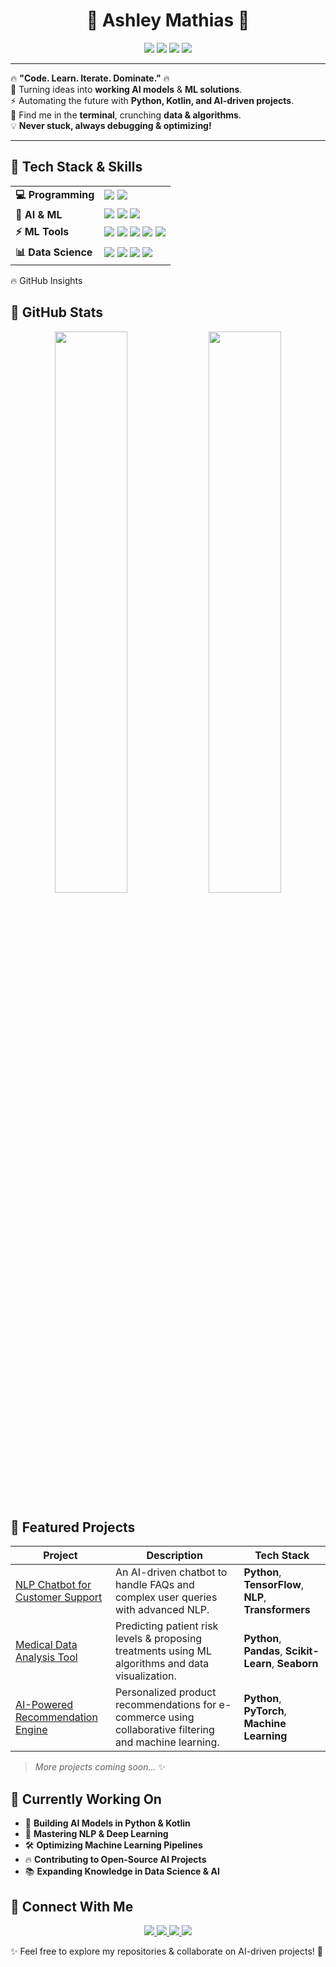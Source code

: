 <h1 align="center">🚀 Ashley Mathias 🚀</h1>  
<p align="center">



</p>

<p align="center">
  <img src="https://img.shields.io/badge/Python-%233776AB.svg?style=for-the-badge&logo=python&logoColor=white" />
  <img src="https://img.shields.io/badge/Kotlin-%237F52FF.svg?style=for-the-badge&logo=kotlin&logoColor=white" />
  <img src="https://img.shields.io/badge/Machine%20Learning-%23FF6F00.svg?style=for-the-badge&logo=tensorflow&logoColor=white" />
  <img src="https://img.shields.io/badge/NLP-%234CAF50.svg?style=for-the-badge&logo=spacy&logoColor=white" />
</p>

---

🔥 **"Code. Learn. Iterate. Dominate."** 🔥  
🚀 Turning ideas into **working AI models** & **ML solutions**.  
⚡ Automating the future with **Python, Kotlin, and AI-driven projects**.  
📍 Find me in the **terminal**, crunching **data & algorithms**.  
💡 **Never stuck, always debugging & optimizing!**  

---


<h2> 🚀 Tech Stack & Skills </h2>

<table>
  <tr>
    <td><b>💻 Programming</b></td>
    <td>
      <img src="https://img.shields.io/badge/Python-%2300ADD8.svg?style=for-the-badge&logo=python&logoColor=white" />
      <img src="https://img.shields.io/badge/Kotlin-%237F52FF.svg?style=for-the-badge&logo=kotlin&logoColor=white" />
    </td>
  </tr>
  
  <tr>
    <td><b>🤖 AI & ML</b></td>
    <td>
      <img src="https://img.shields.io/badge/Machine%20Learning-%23FF9800.svg?style=for-the-badge&logo=tensorflow&logoColor=white" />
      <img src="https://img.shields.io/badge/Deep%20Learning-%239C27B0.svg?style=for-the-badge&logo=pytorch&logoColor=white" />
      <img src="https://img.shields.io/badge/NLP-%234CAF50.svg?style=for-the-badge&logo=googletranslate&logoColor=white" />
    </td>
  </tr>

  <tr>
    <td><b>⚡ ML Tools</b></td>
    <td>
      <img src="https://img.shields.io/badge/Jupyter-%23F37626.svg?style=for-the-badge&logo=jupyter&logoColor=white" />
      <img src="https://img.shields.io/badge/Google%20Colab-%23FFD700.svg?style=for-the-badge&logo=googlecolab&logoColor=white" />
      <img src="https://img.shields.io/badge/TensorFlow-%23FF6F00.svg?style=for-the-badge&logo=tensorflow&logoColor=white" />
      <img src="https://img.shields.io/badge/PyTorch-%23EE4C2C.svg?style=for-the-badge&logo=pytorch&logoColor=white" />
      <img src="https://img.shields.io/badge/Scikit--Learn-%23F7931E.svg?style=for-the-badge&logo=scikitlearn&logoColor=white" />
    </td>
  </tr>

  <tr>
    <td><b>📊 Data Science</b></td>
    <td>
      <img src="https://img.shields.io/badge/Pandas-%231B5E20.svg?style=for-the-badge&logo=pandas&logoColor=white" />
      <img src="https://img.shields.io/badge/Numpy-%23013243.svg?style=for-the-badge&logo=numpy&logoColor=white" />
      <img src="https://img.shields.io/badge/Matplotlib-%23F57C00.svg?style=for-the-badge&logo=plotly&logoColor=white" />
      <img src="https://img.shields.io/badge/Seaborn-%230072B5.svg?style=for-the-badge&logo=seaborn&logoColor=white" />
    </td>
  </tr>
</table>


🔥 GitHub Insights  

<h2> 🚀 GitHub Stats </h2>

<p align="center">
  <img src="https://github-readme-stats.vercel.app/api?username=AshleyMathias&show_icons=true&theme=radical" width="48%"/>
  <img src="https://github-readme-streak-stats.herokuapp.com?user=AshleyMathias&theme=radical" width="48%"/>
</p>
  
## 🚀 Featured Projects

| **Project**                                                           | **Description**                                                                                           | **Tech Stack**                                          |
|----------------------------------------------------------------------|-----------------------------------------------------------------------------------------------------------|---------------------------------------------------------|
| [NLP Chatbot for Customer Support](https://github.com/AshleyMathias/NLP-Chatbot) | An AI-driven chatbot to handle FAQs and complex user queries with advanced NLP.                           | **Python**, **TensorFlow**, **NLP**, **Transformers**  |
| [Medical Data Analysis Tool](https://github.com/AshleyMathias/Med-Analytics)      | Predicting patient risk levels & proposing treatments using ML algorithms and data visualization.         | **Python**, **Pandas**, **Scikit-Learn**, **Seaborn**  |
| [AI-Powered Recommendation Engine](https://github.com/AshleyMathias/AI-Recommendations) | Personalized product recommendations for e-commerce using collaborative filtering and machine learning.    | **Python**, **PyTorch**, **Machine Learning**          |

> _More projects coming soon..._ ✨  


<h2> 🚀 Currently Working On </h2>

- 🤖 **Building AI Models in Python & Kotlin**
- 🚀 **Mastering NLP & Deep Learning**
- 🛠️ **Optimizing Machine Learning Pipelines**
- 🔥 **Contributing to Open-Source AI Projects**
- 📚 **Expanding Knowledge in Data Science & AI** 


<h2> 🔗 Connect With Me </h2>

<p align="center">
  <a href="https://www.linkedin.com/in/ashleymathias10/">
    <img src="https://img.shields.io/badge/LinkedIn-%230077B5.svg?style=for-the-badge&logo=linkedin&logoColor=white" />
  </a>
  <a href="https://www.kaggle.com/ashleymathias31">
    <img src="https://img.shields.io/badge/Kaggle-%2320BEFF.svg?style=for-the-badge&logo=kaggle&logoColor=white" />
  </a>
  <a href="https://github.com/AshleyMathias">
    <img src="https://img.shields.io/badge/GitHub-%23181717.svg?style=for-the-badge&logo=github&logoColor=white" />
  </a>
  <a href="mailto:ashleymathias100@gmail.com">
    <img src="https://img.shields.io/badge/Email-%23D14836.svg?style=for-the-badge&logo=gmail&logoColor=white" />
  </a>
</p>


✨ Feel free to explore my repositories & collaborate on AI-driven projects! 🚀
